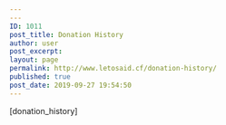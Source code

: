```yaml
---
---
ID: 1011
post_title: Donation History
author: user
post_excerpt:
layout: page
permalink: http://www.letosaid.cf/donation-history/
published: true
post_date: 2019-09-27 19:54:50
---
```

[donation_history]